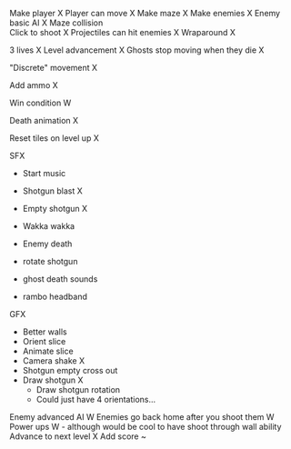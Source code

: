 

Make player			X
Player can move		X
Make maze			X
Make enemies		X
Enemy basic AI		X
Maze collision		
Click to shoot		X
Projectiles can hit enemies 	X
Wraparound			X


3 lives 				X
Level advancement 		X
Ghosts stop moving when they die X


"Discrete" movement 		X

Add ammo 			X

Win condition			W

Death animation		X


Reset tiles on level up 	X



SFX
* Start music
* Shotgun blast		X
* Empty shotgun		X
* Wakka wakka
* Enemy death


* rotate shotgun
* ghost death sounds
* rambo headband

GFX
* Better walls			
* Orient slice
* Animate slice
* Camera shake 	X
* Shotgun empty cross out
* Draw shotgun		X
	* Draw shotgun rotation
	- Could just have 4 orientations...

Enemy advanced AI 		W
Enemies go back home after you shoot them 	W
Power ups 		W
	- although would be cool to have shoot through wall ability
Advance to next level 		X
Add score				~


